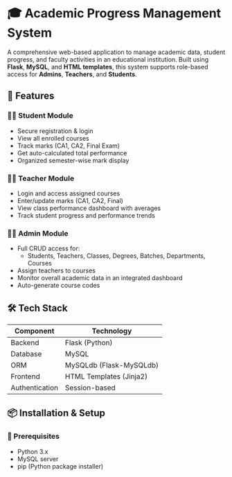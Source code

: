 # 🎓 Academic Progress Management System

A comprehensive web-based application to manage academic data, student progress, and faculty activities in an educational institution. Built using **Flask**, **MySQL**, and **HTML templates**, this system supports role-based access for **Admins**, **Teachers**, and **Students**.

## 🚀 Features

### 🧑‍🎓 Student Module
- Secure registration & login
- View all enrolled courses
- Track marks (CA1, CA2, Final Exam)
- Get auto-calculated total performance
- Organized semester-wise mark display

### 👩‍🏫 Teacher Module
- Login and access assigned courses
- Enter/update marks (CA1, CA2, Final)
- View class performance dashboard with averages
- Track student progress and performance trends

### 👨‍💼 Admin Module
- Full CRUD access for:
  - Students, Teachers, Classes, Degrees, Batches, Departments, Courses
- Assign teachers to courses
- Monitor overall academic data in an integrated dashboard
- Auto-generate course codes

## 🛠️ Tech Stack

| Component        | Technology        |
|------------------|-------------------|
| Backend          | Flask (Python)    |
| Database         | MySQL             |
| ORM              | MySQLdb (Flask-MySQLdb) |
| Frontend         | HTML Templates (Jinja2) |
| Authentication   | Session-based     |

## 📦 Installation & Setup

### 🔧 Prerequisites
- Python 3.x
- MySQL server
- pip (Python package installer)


